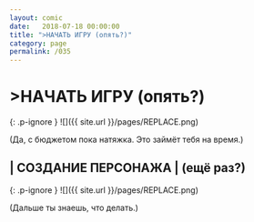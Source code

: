 ```yaml
---
layout: comic
date:   2018-07-18 00:00:00 
title: ">НАЧАТЬ ИГРУ (опять?)"
category: page
permalink: /035
---
```

# >НАЧАТЬ ИГРУ (опять?)

{: .p-ignore }
![]({{ site.url }}/pages/REPLACE.png)

(Да, с бюджетом пока натяжка. Это займёт тебя на время.)

## | СОЗДАНИЕ ПЕРСОНАЖА | (ещё раз?)

{: .p-ignore }
![]({{ site.url }}/pages/REPLACE.png)

(Дальше ты знаешь, что делать.)
